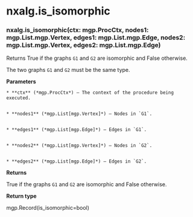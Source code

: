 # nxalg.is_isomorphic


### nxalg.is_isomorphic(ctx: mgp.ProcCtx, nodes1: mgp.List.mgp.Vertex, edges1: mgp.List.mgp.Edge, nodes2: mgp.List.mgp.Vertex, edges2: mgp.List.mgp.Edge)
Returns True if the graphs `G1` and `G2` are isomorphic and False otherwise.

The two graphs `G1` and `G2` must be the same type.


**Parameters**

    
    * **ctx** (*mgp.ProcCtx*) – The context of the procedure being executed.


    * **nodes1** (*mgp.List[mgp.Vertex]*) – Nodes in `G1`.


    * **edges1** (*mgp.List[mgp.Edge]*) – Edges in `G1`.


    * **nodes2** (*mgp.List[mgp.Vertex]*) – Nodes in `G2`.


    * **edges2** (*mgp.List[mgp.Edge]*) – Edges in `G2`.



**Returns**

True if the graphs `G1` and `G2` are isomorphic and False otherwise.



**Return type**

mgp.Record(is_isomorphic=bool)
